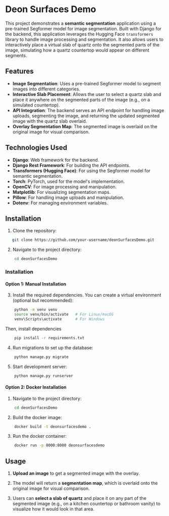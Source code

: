 # Deon Surfaces Demo

This project demonstrates a **semantic segmentation** application using a pre-trained Segformer model for image segmentation. Built with Django for the backend, this application leverages the Hugging Face `transformers` library to handle image processing and segmentation. It also allows users to interactively place a virtual slab of quartz onto the segmented parts of the image, simulating how a quartz countertop would appear on different segments.

## Features

- **Image Segmentation**: Uses a pre-trained Segformer model to segment images into different categories.
- **Interactive Slab Placement**: Allows the user to select a quartz slab and place it anywhere on the segmented parts of the image (e.g., on a simulated countertop).
- **API Integration**: The backend serves an API endpoint for handling image uploads, segmenting the image, and returning the updated segmented image with the quartz slab overlaid.
- **Overlay Segmentation Map**: The segmented image is overlaid on the original image for visual comparison.
  
## Technologies Used

- **Django**: Web framework for the backend.
- **Django Rest Framework**: For building the API endpoints.
- **Transformers (Hugging Face)**: For using the Segformer model for semantic segmentation.
- **Torch**: PyTorch, used for the model's implementation.
- **OpenCV**: For image processing and manipulation.
- **Matplotlib**: For visualizing segmentation maps.
- **Pillow**: For handling image uploads and manipulation.
- **Dotenv**: For managing environment variables.

## Installation

1. Clone the repository:

```bash
   git clone https://github.com/your-username/deonSurfacesDemo.git
```

2. Navigate to the project directory:
```bash
    cd deonSurfacesDemo
```
### Installation

#### Option 1: Manual Installation

3. Install the required dependencies. You can create a virtual environment (optional but recommended):
```bash
    python -m venv venv
    source venv/bin/activate   # For Linux/macOS
    venv\Scripts\activate      # For Windows
```

Then, install dependencies

```bash
    pip install -r requirements.txt
```

4. Run migrations to set up the database:
```bash
    python manage.py migrate
```

5. Start development server:
```bash
    python manage.py runserver
```

#### Option 2: Docker Installation

1. Navigate to the project directory:
```bash
    cd deonSurfacesDemo
```

2. Build the docker image:
```bash
    docker build -t deonsurfacesdemo .
```

3. Run the docker container:
```bash
    docker run -p 8000:8000 deonsurfacesdemo 

```

## Usage

1. **Upload an image** to get a segmented image with the overlay.

2. The model will return a **segmentation map**, which is overlaid onto the original image for visual comparison.

3. Users can **select a slab of quartz** and place it on any part of the segmented image (e.g., on a kitchen countertop or bathroom vanity) to visualize how it would look in that area.
